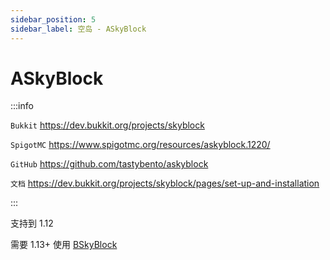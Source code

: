 ```yaml
---
sidebar_position: 5
sidebar_label: 空岛 - ASkyBlock
---
```


# ASkyBlock

:::info

`Bukkit` https://dev.bukkit.org/projects/skyblock

`SpigotMC` https://www.spigotmc.org/resources/askyblock.1220/

`GitHub` https://github.com/tastybento/askyblock

`文档` https://dev.bukkit.org/projects/skyblock/pages/set-up-and-installation

:::

支持到 1.12

需要 1.13+ 使用 [BSkyBlock](https://nitwikit.8aka.org/Java/process/plugin/protection/BentoBox#bskyblock)
